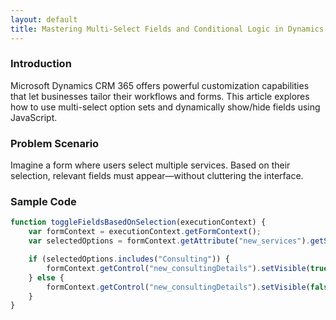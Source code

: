 ```yaml
---
layout: default
title: Mastering Multi-Select Fields and Conditional Logic in Dynamics CRM
---
```


### Introduction  
Microsoft Dynamics CRM 365 offers powerful customization capabilities that let businesses tailor their workflows and forms. This article explores how to use multi-select option sets and dynamically show/hide fields using JavaScript.

### Problem Scenario  
Imagine a form where users select multiple services. Based on their selection, relevant fields must appear—without cluttering the interface.

### Sample Code  
```javascript
function toggleFieldsBasedOnSelection(executionContext) {
    var formContext = executionContext.getFormContext();
    var selectedOptions = formContext.getAttribute("new_services").getSelectedOption();

    if (selectedOptions.includes("Consulting")) {
        formContext.getControl("new_consultingDetails").setVisible(true);
    } else {
        formContext.getControl("new_consultingDetails").setVisible(false);
    }
}
